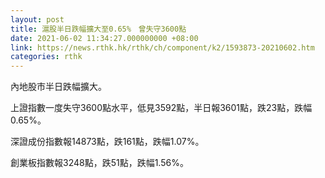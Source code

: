```yaml
---
layout: post
title: 滬股半日跌幅擴大至0.65%　曾失守3600點
date: 2021-06-02 11:34:27.000000000 +08:00
link: https://news.rthk.hk/rthk/ch/component/k2/1593873-20210602.htm
categories: rthk
---
```


內地股市半日跌幅擴大。

上證指數一度失守3600點水平，低見3592點，半日報3601點，跌23點，跌幅0.65%。

深證成份指數報14873點，跌161點，跌幅1.07%。

創業板指數報3248點，跌51點，跌幅1.56%。
